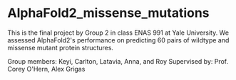 # AlphaFold2_missense_mutations
This is the final project by Group 2 in class ENAS 991 at Yale University. We assessed AlphaFold2's performance on predicting 60 pairs of wildtype and missense mutant protein structures. 

Group members: Keyi, Carlton, Latavia, Anna, and Roy
Supervised by: Prof. Corey O'Hern, Alex Grigas
